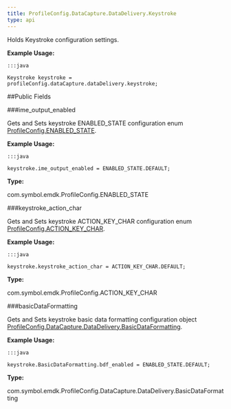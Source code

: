 ```yaml
---
title: ProfileConfig.DataCapture.DataDelivery.Keystroke
type: api
---
```



Holds Keystroke configuration settings.
 
 

**Example Usage:**
	
	:::java
	
	Keystroke keystroke = profileConfig.dataCapture.dataDelivery.keystroke;
	


##Public Fields

###ime_output_enabled

Gets and Sets keystroke ENABLED_STATE configuration enum [ ProfileConfig.ENABLED_STATE](../ProfileConfig-ENABLED_STATE).
 
 

**Example Usage:**
	
	:::java
	
	keystroke.ime_output_enabled = ENABLED_STATE.DEFAULT;
	


**Type:**

com.symbol.emdk.ProfileConfig.ENABLED_STATE

###keystroke_action_char

Gets and Sets keystroke ACTION_KEY_CHAR configuration enum [ ProfileConfig.ACTION_KEY_CHAR](../ProfileConfig-ACTION_KEY_CHAR).
 
 

**Example Usage:**
	
	:::java
	
	keystroke.keystroke_action_char = ACTION_KEY_CHAR.DEFAULT;
	


**Type:**

com.symbol.emdk.ProfileConfig.ACTION_KEY_CHAR

###basicDataFormatting

Gets and Sets keystroke basic data formatting configuration object [ ProfileConfig.DataCapture.DataDelivery.BasicDataFormatting](../ProfileConfig-DataCapture-DataDelivery-BasicDataFormatting).
 
 

**Example Usage:**
	
	:::java
	
	keystroke.BasicDataFormatting.bdf_enabled = ENABLED_STATE.DEFAULT;
	


**Type:**

com.symbol.emdk.ProfileConfig.DataCapture.DataDelivery.BasicDataFormatting

